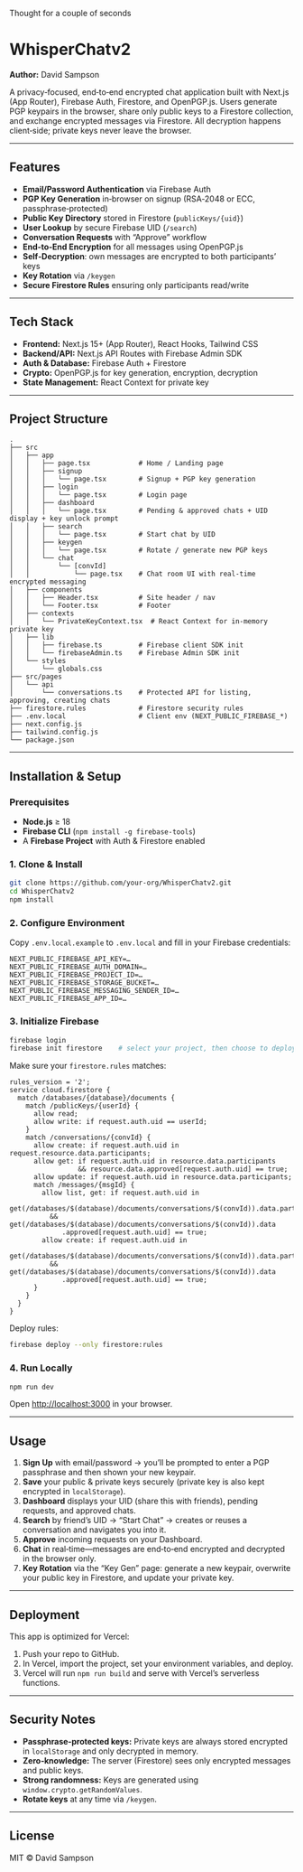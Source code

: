 Thought for a couple of seconds


# WhisperChatv2

**Author:** David Sampson

A privacy‑focused, end‑to‑end encrypted chat application built with Next.js (App Router), Firebase Auth, Firestore, and OpenPGP.js. Users generate PGP keypairs in the browser, share only public keys to a Firestore collection, and exchange encrypted messages via Firestore. All decryption happens client‑side; private keys never leave the browser.

---

## Features

* **Email/Password Authentication** via Firebase Auth
* **PGP Key Generation** in‑browser on signup (RSA‑2048 or ECC, passphrase‑protected)
* **Public Key Directory** stored in Firestore (`publicKeys/{uid}`)
* **User Lookup** by secure Firebase UID (`/search`)
* **Conversation Requests** with “Approve” workflow
* **End‑to‑End Encryption** for all messages using OpenPGP.js
* **Self‑Decryption**: own messages are encrypted to both participants’ keys
* **Key Rotation** via `/keygen`
* **Secure Firestore Rules** ensuring only participants read/write

---

## Tech Stack

* **Frontend:** Next.js 15+ (App Router), React Hooks, Tailwind CSS
* **Backend/API:** Next.js API Routes with Firebase Admin SDK
* **Auth & Database:** Firebase Auth + Firestore
* **Crypto:** OpenPGP.js for key generation, encryption, decryption
* **State Management:** React Context for private key

---

## Project Structure

```
.
├── src
│   ├── app
│   │   ├── page.tsx            # Home / Landing page
│   │   ├── signup
│   │   │   └── page.tsx        # Signup + PGP key generation
│   │   ├── login
│   │   │   └── page.tsx        # Login page
│   │   ├── dashboard
│   │   │   └── page.tsx        # Pending & approved chats + UID display + key unlock prompt
│   │   ├── search
│   │   │   └── page.tsx        # Start chat by UID
│   │   ├── keygen
│   │   │   └── page.tsx        # Rotate / generate new PGP keys
│   │   └── chat
│   │       └── [convId]
│   │           └── page.tsx    # Chat room UI with real‑time encrypted messaging
│   ├── components
│   │   ├── Header.tsx          # Site header / nav
│   │   └── Footer.tsx          # Footer
│   ├── contexts
│   │   └── PrivateKeyContext.tsx  # React Context for in‑memory private key
│   ├── lib
│   │   ├── firebase.ts         # Firebase client SDK init
│   │   └── firebaseAdmin.ts    # Firebase Admin SDK init
│   └── styles
│       └── globals.css
├── src/pages
│   └── api
│       └── conversations.ts    # Protected API for listing, approving, creating chats
├── firestore.rules             # Firestore security rules
├── .env.local                  # Client env (NEXT_PUBLIC_FIREBASE_*)
├── next.config.js
├── tailwind.config.js
└── package.json
```

---

## Installation & Setup

### Prerequisites

* **Node.js** ≥ 18
* **Firebase CLI** (`npm install -g firebase-tools`)
* A **Firebase Project** with Auth & Firestore enabled

### 1. Clone & Install

```bash
git clone https://github.com/your‑org/WhisperChatv2.git
cd WhisperChatv2
npm install
```

### 2. Configure Environment

Copy `.env.local.example` to `.env.local` and fill in your Firebase credentials:

```dotenv
NEXT_PUBLIC_FIREBASE_API_KEY=…
NEXT_PUBLIC_FIREBASE_AUTH_DOMAIN=…
NEXT_PUBLIC_FIREBASE_PROJECT_ID=…
NEXT_PUBLIC_FIREBASE_STORAGE_BUCKET=…
NEXT_PUBLIC_FIREBASE_MESSAGING_SENDER_ID=…
NEXT_PUBLIC_FIREBASE_APP_ID=…
```

### 3. Initialize Firebase

```bash
firebase login
firebase init firestore    # select your project, then choose to deploy rules
```

Make sure your `firestore.rules` matches:

```rules
rules_version = '2';
service cloud.firestore {
  match /databases/{database}/documents {
    match /publicKeys/{userId} {
      allow read;
      allow write: if request.auth.uid == userId;
    }
    match /conversations/{convId} {
      allow create: if request.auth.uid in request.resource.data.participants;
      allow get: if request.auth.uid in resource.data.participants
                 && resource.data.approved[request.auth.uid] == true;
      allow update: if request.auth.uid in resource.data.participants;
      match /messages/{msgId} {
        allow list, get: if request.auth.uid in 
          get(/databases/$(database)/documents/conversations/$(convId)).data.participants
          && get(/databases/$(database)/documents/conversations/$(convId)).data
             .approved[request.auth.uid] == true;
        allow create: if request.auth.uid in 
          get(/databases/$(database)/documents/conversations/$(convId)).data.participants
          && get(/databases/$(database)/documents/conversations/$(convId)).data
             .approved[request.auth.uid] == true;
      }
    }
  }
}
```

Deploy rules:

```bash
firebase deploy --only firestore:rules
```

### 4. Run Locally

```bash
npm run dev
```

Open [http://localhost:3000](http://localhost:3000) in your browser.

---

## Usage

1. **Sign Up** with email/password → you’ll be prompted to enter a PGP passphrase and then shown your new keypair.
2. **Save** your public & private keys securely (private key is also kept encrypted in `localStorage`).
3. **Dashboard** displays your UID (share this with friends), pending requests, and approved chats.
4. **Search** by friend’s UID → “Start Chat” → creates or reuses a conversation and navigates you into it.
5. **Approve** incoming requests on your Dashboard.
6. **Chat** in real‑time—messages are end‑to‑end encrypted and decrypted in the browser only.
7. **Key Rotation** via the “Key Gen” page: generate a new keypair, overwrite your public key in Firestore, and update your private key.

---

## Deployment

This app is optimized for Vercel:

1. Push your repo to GitHub.
2. In Vercel, import the project, set your environment variables, and deploy.
3. Vercel will run `npm run build` and serve with Vercel’s serverless functions.

---

## Security Notes

* **Passphrase‑protected keys:** Private keys are always stored encrypted in `localStorage` and only decrypted in memory.
* **Zero‑knowledge:** The server (Firestore) sees only encrypted messages and public keys.
* **Strong randomness:** Keys are generated using `window.crypto.getRandomValues`.
* **Rotate keys** at any time via `/keygen`.

---

## License

MIT © David Sampson
